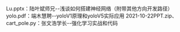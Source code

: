 Lu.pptx：陆叶斌师兄--浅谈如何搭建神经网络（附带其他方向开发路径）
yolo.pdf：端木慧聘--yoloV1原理和yoloV5实际应用
2021-10-22PPT.zip、cart_pole.py：张文浩学长--强化学习实战和代码
